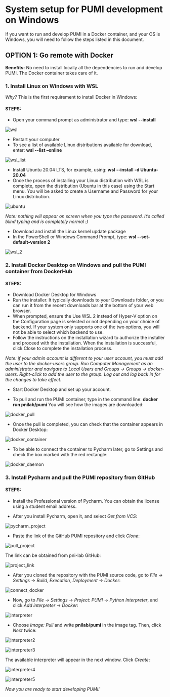 # System setup for PUMI development on Windows

If you want to run and develop PUMI in a Docker container, and your OS is Windows, you will need to follow the steps listed in this document.

## OPTION 1: Go remote with Docker

**Benefits:** No need to install locally all the dependencies to run and develop PUMI. The Docker container takes care of it.

### 1. **Install Linux on Windows with WSL**

_Why?_ This is the first requirement to install Docker in Windows: 

#### **STEPS:** 

- Open your command prompt as administrator and type: **wsl --install**

![wsl](w1.png)

- Restart your computer 
- To see a list of available Linux distributions available for download, enter: **wsl --list –online**

![wsl_list](w2.png)

- Install Ubuntu 20.04 LTS, for example, using: **wsl --install -d Ubuntu-20.04** 
- Once the process of installing your Linux distribution with WSL is complete, open the distribution (Ubuntu in this case) using the Start menu. You will be asked to create a Username and Password for your Linux distribution.

![ubuntu](w3.png)

_Note: nothing will appear on screen when you type the password. It’s called blind typing and is completely normal :)_

- Download and install the Linux kernel update package 
- In the PowerShell or Windows Command Prompt, type: **wsl --set-default-version 2**

![wsl_2](w4.png)

### 2. **Install Docker Desktop on Windows and pull the PUMI container from DockerHub**

#### **STEPS:**

- Download Docker Desktop for Windows
- Run the installer. It typically downloads to your Downloads folder, or you can run it from the recent downloads bar at the bottom of your web browser.
- When prompted, ensure the Use WSL 2 instead of Hyper-V option on the Configuration page is selected or not depending on your choice of backend. If your system only supports one of the two options, you will not be able to select which backend to use.
- Follow the instructions on the installation wizard to authorize the installer and proceed with the installation. When the installation is successful, click Close to complete the installation process.

_Note: if your admin account is different to your user account, you must add the user to the docker-users group. Run Computer Management as an administrator and navigate to Local Users and Groups &rarr; Groups &rarr; docker-users. Right-click to add the user to the group. Log out and log back in for the changes to take effect._

- Start Docker Desktop and set up your account.

- To pull and run the PUMI container, type in the command line: **docker run pnilab/pumi**
You will see how the images are downloaded:

![docker_pull](w5.png)

- Once the pull is completed, you can check that the container appears in Docker Desktop:

![docker_container](w6.png)

- To be able to connect the container to Pycharm later, go to Settings and check the box marked with the red rectangle:

![docker_daemon](w7.png)

### 3.	**Install Pycharm and pull the PUMI repository from GitHub**

#### **STEPS:**
- Install the Professional version of Pycharm. You can obtain the license using a student email address.

- After you install Pycharm, open it, and select _Get from VCS_:

![pycharm_project](w8.png)

- Paste the link of the GitHub PUMI repository and click _Clone_:

![pull_project](w9.png)

The link can be obtained from pni-lab GitHub:

![project_link](w10.png)

- After  you cloned the repository with the PUMI source code, go to _File_ &rarr; _Settings_ &rarr; _Build, Execution, Deployment_ &rarr; _Docker_:

<img alt="connect_docker" src="w11.png"/>

- Now, go to _File_ &rarr; _Settings_ &rarr; _Project: PUMI_ &rarr; _Python Interpreter_, and click _Add interpreter_ &rarr; _Docker_:

![interpreter](w12.png)

- Choose _Image: Pull_ and write **pnilab/pumi** in the image tag. Then, click _Next_ twice:
 
![interpreter2](w13.png)

![interpreter3](w14.png)

The available interpreter will appear in the next window. Click _Create_:

![interpreter4](w15.png)

![interpreter5](w16.png)

*Now you are ready to start developing PUMI!*


